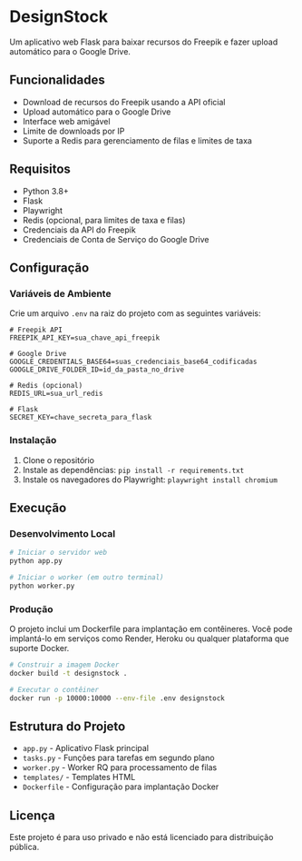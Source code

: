 # DesignStock

Um aplicativo web Flask para baixar recursos do Freepik e fazer upload automático para o Google Drive.

## Funcionalidades

- Download de recursos do Freepik usando a API oficial
- Upload automático para o Google Drive
- Interface web amigável
- Limite de downloads por IP
- Suporte a Redis para gerenciamento de filas e limites de taxa

## Requisitos

- Python 3.8+
- Flask
- Playwright
- Redis (opcional, para limites de taxa e filas)
- Credenciais da API do Freepik
- Credenciais de Conta de Serviço do Google Drive

## Configuração

### Variáveis de Ambiente

Crie um arquivo `.env` na raiz do projeto com as seguintes variáveis:

```
# Freepik API
FREEPIK_API_KEY=sua_chave_api_freepik

# Google Drive
GOOGLE_CREDENTIALS_BASE64=suas_credenciais_base64_codificadas
GOOGLE_DRIVE_FOLDER_ID=id_da_pasta_no_drive

# Redis (opcional)
REDIS_URL=sua_url_redis

# Flask
SECRET_KEY=chave_secreta_para_flask
```

### Instalação

1. Clone o repositório
2. Instale as dependências: `pip install -r requirements.txt`
3. Instale os navegadores do Playwright: `playwright install chromium`

## Execução

### Desenvolvimento Local

```bash
# Iniciar o servidor web
python app.py

# Iniciar o worker (em outro terminal)
python worker.py
```

### Produção

O projeto inclui um Dockerfile para implantação em contêineres. Você pode implantá-lo em serviços como Render, Heroku ou qualquer plataforma que suporte Docker.

```bash
# Construir a imagem Docker
docker build -t designstock .

# Executar o contêiner
docker run -p 10000:10000 --env-file .env designstock
```

## Estrutura do Projeto

- `app.py` - Aplicativo Flask principal
- `tasks.py` - Funções para tarefas em segundo plano
- `worker.py` - Worker RQ para processamento de filas
- `templates/` - Templates HTML
- `Dockerfile` - Configuração para implantação Docker

## Licença

Este projeto é para uso privado e não está licenciado para distribuição pública.